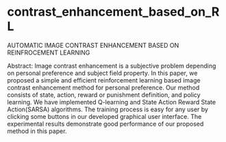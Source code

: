 # contrast_enhancement_based_on_RL
AUTOMATIC IMAGE CONTRAST ENHANCEMENT BASED ON REINFROCEMENT LEARNING

Abstract:
Image contrast enhancement is a subjective problem depending on personal preference and subject field property. In this paper, we proposed a simple and efficient reinforcement learning based image contrast enhancement method for personal preference. Our method consists of state, action, reward or punishment definition, and policy learning. We have implemented Q-learning and State Action Reward State Action(SARSA) algorithms. The training process is easy for any user by clicking some buttons in our developed graphical user interface. The experimental results demonstrate good performance of our proposed method in this paper.
